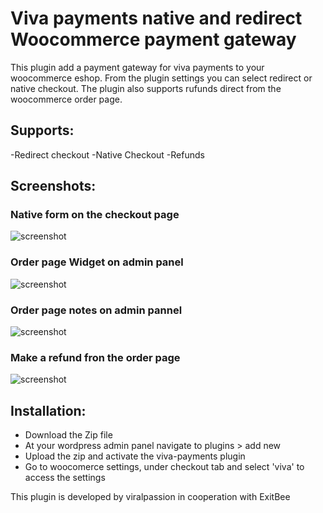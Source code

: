 # Viva payments native and redirect Woocommerce payment gateway

This plugin add a payment gateway for viva payments to your woocommerce eshop. From the plugin settings you can select redirect or native checkout. The plugin also supports rufunds direct from the woocommerce order page.

## Supports:
-Redirect checkout
-Native Checkout
-Refunds

## Screenshots:
### Native form on the checkout page
![screenshot](https://dl.dropboxusercontent.com/u/2335313/github/Screen%20Shot%202016-12-29%20at%203.06.37%20PM.png)
### Order page Widget on admin panel
![screenshot](https://dl.dropboxusercontent.com/u/2335313/github/Screen%20Shot%202016-12-29%20at%204.16.40%20PM.png)
### Order page notes on admin pannel
![screenshot](https://dl.dropboxusercontent.com/u/2335313/github/Screen%20Shot%202016-12-29%20at%204.16.49%20PM.png)
### Make a refund fron the order page
![screenshot](https://dl.dropboxusercontent.com/u/2335313/github/Screen%20Shot%202016-12-29%20at%204.17.20%20PM.png)

## Installation:
  - Download the Zip file
  - At your wordpress admin panel navigate to plugins > add new
  - Upload the zip and activate the viva-payments plugin
  - Go to woocomerce settings, under checkout tab and select 'viva' to access the settings

This plugin is developed by viralpassion in cooperation with ExitBee
